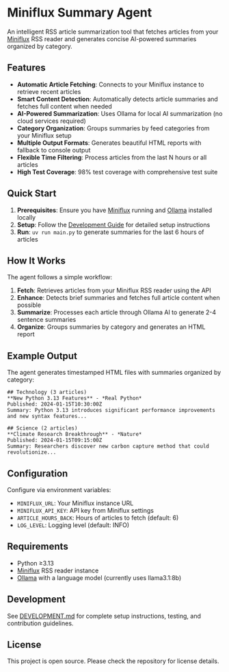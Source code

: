 # Miniflux Summary Agent

An intelligent RSS article summarization tool that fetches articles from your [Miniflux](https://miniflux.app/) RSS reader and generates concise AI-powered summaries organized by category.

## Features

- **Automatic Article Fetching**: Connects to your Miniflux instance to retrieve recent articles
- **Smart Content Detection**: Automatically detects article summaries and fetches full content when needed
- **AI-Powered Summarization**: Uses Ollama for local AI summarization (no cloud services required)
- **Category Organization**: Groups summaries by feed categories from your Miniflux setup
- **Multiple Output Formats**: Generates beautiful HTML reports with fallback to console output
- **Flexible Time Filtering**: Process articles from the last N hours or all articles
- **High Test Coverage**: 98% test coverage with comprehensive test suite

## Quick Start

1. **Prerequisites**: Ensure you have [Miniflux](https://miniflux.app/) running and [Ollama](https://ollama.com/) installed locally
2. **Setup**: Follow the [Development Guide](DEVELOPMENT.md) for detailed setup instructions
3. **Run**: `uv run main.py` to generate summaries for the last 6 hours of articles

## How It Works

The agent follows a simple workflow:

1. **Fetch**: Retrieves articles from your Miniflux RSS reader using the API
2. **Enhance**: Detects brief summaries and fetches full article content when possible
3. **Summarize**: Processes each article through Ollama AI to generate 2-4 sentence summaries
4. **Organize**: Groups summaries by category and generates an HTML report

## Example Output

The agent generates timestamped HTML files with summaries organized by category:

```
## Technology (3 articles)
**New Python 3.13 Features** - *Real Python*
Published: 2024-01-15T10:30:00Z
Summary: Python 3.13 introduces significant performance improvements and new syntax features...

## Science (2 articles)
**Climate Research Breakthrough** - *Nature*
Published: 2024-01-15T09:15:00Z
Summary: Researchers discover new carbon capture method that could revolutionize...
```

## Configuration

Configure via environment variables:

- `MINIFLUX_URL`: Your Miniflux instance URL
- `MINIFLUX_API_KEY`: API key from Miniflux settings
- `ARTICLE_HOURS_BACK`: Hours of articles to fetch (default: 6)
- `LOG_LEVEL`: Logging level (default: INFO)

## Requirements

- Python ≥3.13
- [Miniflux](https://miniflux.app/) RSS reader instance
- [Ollama](https://ollama.com/) with a language model (currently uses llama3.1:8b)

## Development

See [DEVELOPMENT.md](DEVELOPMENT.md) for complete setup instructions, testing, and contribution guidelines.

## License

This project is open source. Please check the repository for license details.
